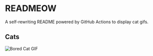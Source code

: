 # READMEOW

A self-rewriting README powered by GitHub Actions to display cat gifs.

## Cats

![Bored Cat GIF](https://media1.giphy.com/media/mlvseq9yvZhba/200.gif?cid=9acd02dah94vva5fx0o57nij4aotr2vypvc5fv32ys1r0vpp&ep=v1_gifs_search&rid=200.gif&ct=g)
